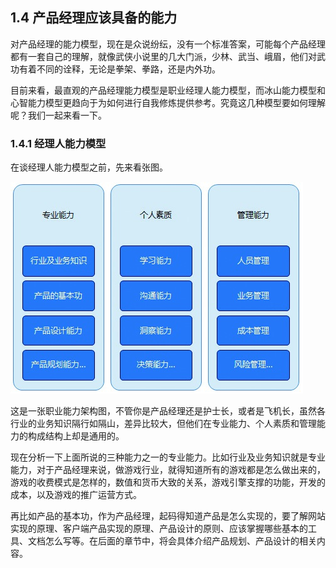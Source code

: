 ## 1.4 产品经理应该具备的能力

对产品经理的能力模型，现在是众说纷纭，没有一个标准答案，可能每个产品经理都有一套自己的理解，就像武侠小说里的几大门派，少林、武当、峨眉，他们对武功有着不同的诠释，无论是拳架、拳路，还是内外功。

目前来看，最直观的产品经理能力模型是职业经理人能力模型，而冰山能力模型和心智能力模型更趋向于为如何进行自我修炼提供参考。究竟这几种模型要如何理解呢？我们一起来看一下。

### 1.4.1 经理人能力模型

在谈经理人能力模型之前，先来看张图。

![](images/image01907_jpeg)

这是一张职业能力架构图，不管你是产品经理还是护士长，或者是飞机长，虽然各行业的业务知识隔行如隔山，差异比较大，但他们在专业能力、个人素质和管理能力的构成结构上却是通用的。

现在分析一下上面所说的三种能力之一的专业能力。比如行业及业务知识就是专业能力，对于产品经理来说，做游戏行业，就得知道所有的游戏都是怎么做出来的，游戏的收费模式是怎样的，数值和货币大致的关系，游戏引擎支撑的功能，开发的成本，以及游戏的推广运营方式。

再比如产品的基本功，作为产品经理，起码得知道产品是怎么实现的，要了解网站实现的原理、客户端产品实现的原理、产品设计的原则、应该掌握哪些基本的工具、文档怎么写等。在后面的章节中，将会具体介绍产品规划、产品设计的相关内容。
